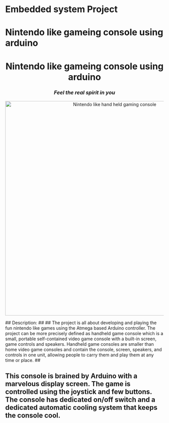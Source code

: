 # Embedded system Project 
# Nintendo like gameing console using arduino

<h1 align="center">Nintendo like gameing console using arduino </h1>
<i><h3 align = "center"> Feel the real spirit in you </h3></i>

<p align="center">
  <img width="680" src="https://github.com/Y-133/M2-EmbSys/tree/main/images/arduino_game.jpg" alt="Nintendo like hand held gaming console">
</p>
## Description: ##
## The project is all about developing and playing the fun nintendo like games using the Atmega based Arduino controller. The project can be more precisely defined as handheld game console which is a small, portable self-contained video game console with a built-in screen, game controls and speakers. Handheld game consoles are smaller than home video game consoles and contain the console, screen, speakers, and controls in one unit, allowing people to carry them and play them at any time or place. ##

## This console is brained by Arduino with a marvelous display screen. The game is controlled using the joystick and few buttons. The console has dedicated on/off switch and a dedicated automatic cooling system that keeps the console cool.
